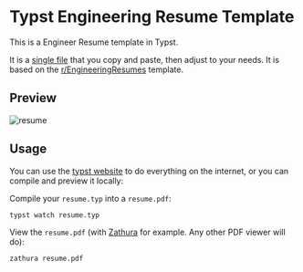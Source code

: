 # Typst Engineering Resume Template

This is a Engineer Resume template in Typst.

It is a [single file](./resume.typ) that you copy and paste, then adjust to your needs. It is based on the [r/EngineeringResumes](https://www.reddit.com/r/EngineeringResumes/) template.

## Preview

![resume](https://github.com/user-attachments/assets/7198c759-eaff-43e5-b60d-2f5f32ca1f38)

## Usage

You can use the [typst website](https://typst.app/) to do everything on the internet, or you can compile and preview it locally:

Compile your `resume.typ` into a `resume.pdf`:

```sh
typst watch resume.typ
```

View the `resume.pdf` (with [Zathura](https://github.com/pwmt/zathura) for example. Any other PDF viewer will do):

```sh
zathura resume.pdf
```
